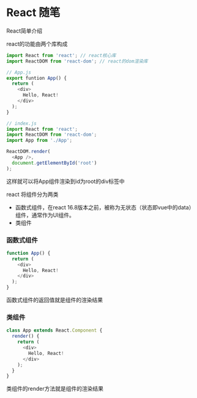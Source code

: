 # React 随笔
React简单介绍

react的功能由两个库构成
```js
import React from 'react'; // react核心库
import ReactDOM from 'react-dom'; // react的dom渲染库

// App.js
export funtion App() {
  return (
    <div>
      Hello, React!
    </div>
  );
}

// index.js
import React from 'react';
import ReactDOM from 'react-dom';
import App from './App';

ReactDOM.render(
  <App />,
  document.getElementById('root')
);
```
这样就可以将App组件渲染到id为root的div标签中

react 将组件分为两类
- 函数式组件，在react 16.8版本之前，被称为无状态（状态即vue中的data）组件，通常作为UI组件。
- 类组件

### 函数式组件
```js
function App() {
  return (
    <div>
      Hello, React!
    </div>
  );
}
```
函数式组件的返回值就是组件的渲染结果

### 类组件
```js
class App extends React.Component {
  render() {
    return (
      <div>
        Hello, React!
      </div>
    );
  }
}
```
类组件的render方法就是组件的渲染结果
